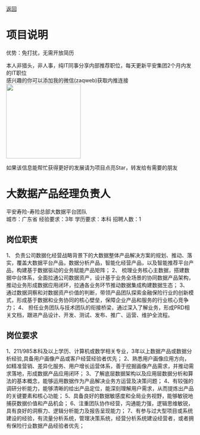 [返回](../../)

# 项目说明

优势：免打扰，无需开放简历

本人非猎头，非人事，纯IT同事分享内部推荐职位，每天更新平安集团2个月内发的IT职位  
感兴趣的你可以添加我的微信(zaqweb)获取内推连接  
<img src="https://github.com/zaqweb/PA-IT-JOBS/blob/master/WechatICode.jpeg"  height="200" width="200">

如果该信息能帮忙获得更好的发展请为项目点亮Star，转发给有需要的朋友

# 大数据产品经理负责人
平安寿险-寿险总部大数据平台团队  
城市：广东省 经验要求：3年 学历要求：本科  招聘人数：1

## 岗位职责
1、	负责公司数据化经营战略背景下的大数据整体产品解决方案的规划、推动、落实，覆盖大数据平台产品，数据分析产品，智能化经营产品，以及智能推荐平台产品，构建基于数据驱动的业务赋能产品矩阵；
2、	梳理业务核心主数据，搭建数据中台体系，全面拉通公司数据资产，设计基于业务全场景的协同数据产品架构，推动业务形成数据应用闭环，拉通各业务环节推动数据集成构建数据生态；
3、	通过数据洞察和对数据资产价值的判断，带领产品团队探索金融保险行业的创新模式，形成基于数据和业务协同的核心壁垒，保障企业产品和服务的行业核心竞争力；
4、	担任业务团队与技术团队的衔接桥梁，通过深入了解业务，形成PRD相关文档，跟进产品设计、开发、测试、发布、推广、运营、维护全流程。

## 岗位要求
1、211/985本科及以上学历、计算机或数学相关专业，3年以上数据产品或数据分析经验,具备用户画像产品或客户经营经验者优先；
2、熟悉用户画像应用方向，如精准营销、差异化服务、用户增长运营体系，善于挖掘画像产品需求，并推动需求落地，形成数据产品应用闭环；
3、了解底层数据架构以及应用层数据分析和算法的基本概念，能够运用数据作为产品解决业务方运营及决策问题； 
4、有较强的调研分析能力，能够清晰的给出产品定位，能深刻理解用户需求，从而提炼出产品的关键要素和核心功能；
5、具备良好的数据敏感度和全局业务视野，能够敏锐地捕获数据价值和产品机会；
6、注重团队协作经营，沟通能力强，逻辑思维敏锐，具有良好的洞察力、逻辑分析能力及报告呈现能力；
7、有参与过大型项目或系统建设的经验，有流量分析系统，管理决策系统，经营分析系统建设经营者，或者拥有保险行业数据产品经验者优先；




